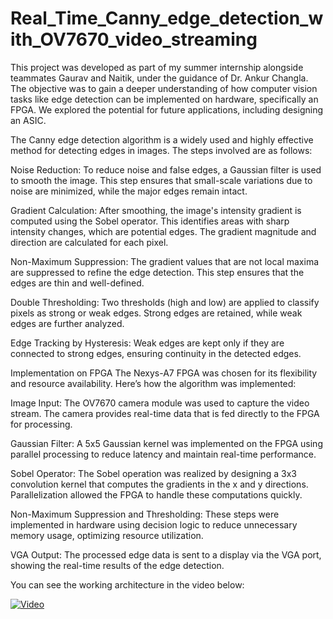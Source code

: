 # Real_Time_Canny_edge_detection_with_OV7670_video_streaming
 This project was developed as part of my summer internship alongside teammates Gaurav and Naitik, under the guidance of Dr. Ankur Changla. The objective was to gain a deeper understanding of how computer vision tasks like edge detection can be implemented on hardware, specifically an FPGA. We explored the potential for future applications, including designing an ASIC.

The Canny edge detection algorithm is a widely used and highly effective method for detecting edges in images. The steps involved are as follows:

Noise Reduction: To reduce noise and false edges, a Gaussian filter is used to smooth the image. This step ensures that small-scale variations due to noise are minimized, while the major edges remain intact.

Gradient Calculation: After smoothing, the image's intensity gradient is computed using the Sobel operator. This identifies areas with sharp intensity changes, which are potential edges. The gradient magnitude and direction are calculated for each pixel.

Non-Maximum Suppression: The gradient values that are not local maxima are suppressed to refine the edge detection. This step ensures that the edges are thin and well-defined.

Double Thresholding: Two thresholds (high and low) are applied to classify pixels as strong or weak edges. Strong edges are retained, while weak edges are further analyzed.

Edge Tracking by Hysteresis: Weak edges are kept only if they are connected to strong edges, ensuring continuity in the detected edges.

Implementation on FPGA
The Nexys-A7 FPGA was chosen for its flexibility and resource availability. Here’s how the algorithm was implemented:

Image Input: The OV7670 camera module was used to capture the video stream. The camera provides real-time data that is fed directly to the FPGA for processing.

Gaussian Filter: A 5x5 Gaussian kernel was implemented on the FPGA using parallel processing to reduce latency and maintain real-time performance.

Sobel Operator: The Sobel operation was realized by designing a 3x3 convolution kernel that computes the gradients in the x and y directions. Parallelization allowed the FPGA to handle these computations quickly.

Non-Maximum Suppression and Thresholding: These steps were implemented in hardware using decision logic to reduce unnecessary memory usage, optimizing resource utilization.

VGA Output: The processed edge data is sent to a display via the VGA port, showing the real-time results of the edge detection.

You can see the working architecture in the video below:

[![Video](https://img.youtube.com/vi/_Ix6b2beu2g/maxresdefault.jpg)](https://www.youtube.com/watch?v=_Ix6b2beu2g)

